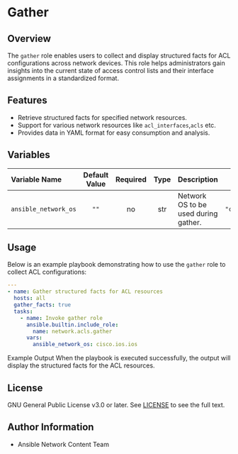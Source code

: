# Gather

## Overview
The `gather` role enables users to collect and display structured facts for ACL configurations across network devices. This role helps administrators gain insights into the current state of access control lists and their interface assignments in a standardized format.

## Features
- Retrieve structured facts for specified network resources.
- Support for various network resources like `acl_interfaces`,`acls` etc.
- Provides data in YAML format for easy consumption and analysis.

## Variables

| Variable Name        | Default Value | Required | Type | Description                                                  |      Example        |
|:---------------------|:-------------:|:--------:|:----:|:-------------------------------------------------------------|:-------------------:|
| `ansible_network_os` | `""`          | no       | str  | Network OS to be used during gather.                         |  `"cisco.ios.ios"`  |

## Usage
Below is an example playbook demonstrating how to use the `gather` role to collect ACL configurations:

```yaml
---
- name: Gather structured facts for ACL resources
  hosts: all
  gather_facts: true
  tasks:
    - name: Invoke gather role
      ansible.builtin.include_role:
        name: network.acls.gather
      vars:
        ansible_network_os: cisco.ios.ios
```
Example Output
When the playbook is executed successfully, the output will display the structured facts for the ACL resources.

## License
GNU General Public License v3.0 or later.
See [LICENSE](https://www.gnu.org/licenses/gpl-3.0.txt) to see the full text.

## Author Information
- Ansible Network Content Team
